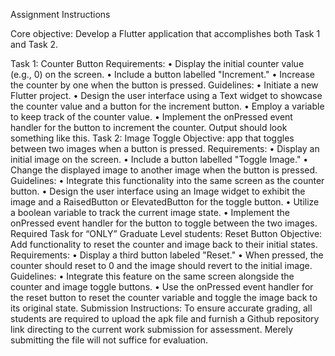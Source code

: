 Assignment Instructions

Core objective: Develop a Flutter application that accomplishes both Task 1
and Task 2.

Task 1: Counter Button
Requirements:
• Display the initial counter value (e.g., 0) on the screen.
• Include a button labelled "Increment."
• Increase the counter by one when the button is pressed.
Guidelines:
• Initiate a new Flutter project.
• Design the user interface using a Text widget to showcase the counter
value and a button for the increment button.
• Employ a variable to keep track of the counter value.
• Implement the onPressed event handler for the button to increment the
counter.
Output should look something like this.
Task 2: Image Toggle
Objective: app that toggles between two images when a button is pressed.
Requirements:
• Display an initial image on the screen.
• Include a button labelled "Toggle Image."
• Change the displayed image to another image when the button is
pressed.
Guidelines:
• Integrate this functionality into the same screen as the counter button.
• Design the user interface using an Image widget to exhibit the image and
a RaisedButton or ElevatedButton for the toggle button.
• Utilize a boolean variable to track the current image state.
• Implement the onPressed event handler for the button to toggle
between the two images.
Required Task for “ONLY” Graduate Level students: Reset Button
Objective: Add functionality to reset the counter and image back to their
initial states.
Requirements:
• Display a third button labeled "Reset."
• When pressed, the counter should reset to 0 and the image should
revert to the initial image.
Guidelines:
• Integrate this feature on the same screen alongside the counter and
image toggle buttons.
• Use the onPressed event handler for the reset button to reset the
counter variable and toggle the image back to its original state.
Submission Instructions:
To ensure accurate grading, all students are required to upload the apk file and
furnish a Github repository link directing to the current work submission for
assessment. Merely submitting the file will not suffice for evaluation.
